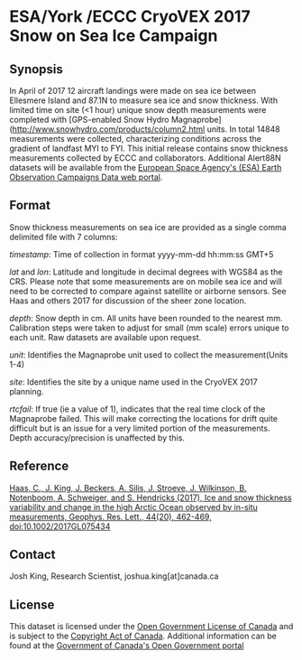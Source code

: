 # ESA/York /ECCC CryoVEX 2017 Snow on Sea Ice Campaign
## Synopsis
In April of 2017 12 aircraft landings were made on sea ice between Ellesmere Island and 87.1N to measure sea ice and snow thickness. With limited time on site (<1 hour) unique snow depth measurements were completed with [GPS-enabled Snow Hydro Magnaprobe](http://www.snowhydro.com/products/column2.html units. In total 14848 measurements were collected, characterizing conditions across the gradient of landfast MYI to FYI. This initial release contains snow thickness measurements collected by ECCC and collaborators. Additional Alert88N datasets will be available from the [European Space Agency's (ESA) Earth Observation Campaigns Data web portal](https://earth.esa.int/web/guest/campaign). 

## Format
Snow thickness measurements on sea ice are provided as a single comma delimited file with 7 columns:

*timestamp*: Time of collection in format yyyy-mm-dd hh:mm:ss GMT+5

*lat* and *lon*: Latitude and longitude in decimal degrees with WGS84 as the CRS. Please note that some measurements are on mobile sea ice and will need to be corrected to compare against satellite or airborne sensors. See Haas and others 2017 for discussion of the sheer zone location.

*depth*: Snow depth in cm. All units have been rounded to the nearest mm. Calibration steps were taken to adjust for small (mm scale) errors unique to each unit. Raw datasets are available upon request.

*unit*: Identifies the Magnaprobe unit used to collect the measurement(Units 1-4)

*site*: Identifies the site by a unique name used in the CryoVEX 2017 planning.

*rtcfail*: If true (ie a value of 1), indicates that the real time clock of the Magnaprobe failed. This will make correcting the locations for drift quite difficult but is an issue for a very limited portion of the measurements. Depth accuracy/precision is unaffected by this.

## Reference
[Haas, C., J. King, J. Beckers, A. Silis, J. Stroeve, J. Wilkinson, B. Notenboom, A. Schweiger, and S. Hendricks (2017), Ice and snow thickness variability and change in the high Arctic Ocean observed by in-situ measurements, Geophys. Res. Lett., 44(20), 462-469, doi:10.1002/2017GL075434](http://onlinelibrary.wiley.com/doi/10.1002/2017GL075434/full)


## Contact
Josh King, Research Scientist, joshua.king[at]canada.ca

## License
This dataset is licensed under the [Open Government License of Canada](http://open.canada.ca/en/open-government-licence-canada)
and is subject to the [Copyright Act of Canada](http://laws-lois.justice.gc.ca/eng/acts/C-42/index.html). Additional information can be found at the [Government of Canada's Open Government portal](http://open.canada.ca)